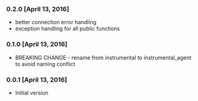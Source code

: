 ### 0.2.0 [April 13, 2016]
* better connection error handling
* exception handling for all public functions

### 0.1.0 [April 13, 2016]
* BREAKING CHANGE - rename from instrumental to instrumental_agent to avoid naming conflict

### 0.0.1 [April 13, 2016]
* Initial version

